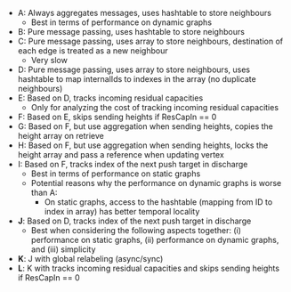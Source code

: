 - A: Always aggregates messages, uses hashtable to store neighbours
  - Best in terms of performance on dynamic graphs
- B: Pure message passing, uses hashtable to store neighbours
- C: Pure message passing, uses array to store neighbours, destination of each edge is treated as a new neighbour
  - Very slow
- D: Pure message passing, uses array to store neighbours, uses hashtable to map internalIds to indexes in the array (no duplicate neighbours)
- E: Based on D, tracks incoming residual capacities
  - Only for analyzing the cost of tracking incoming residual capacities
- F: Based on E, skips sending heights if ResCapIn == 0
- G: Based on F, but use aggregation when sending heights, copies the height array on retrieve
- H: Based on F, but use aggregation when sending heights, locks the height array and pass a reference when updating vertex
- I: Based on F, tracks index of the next push target in discharge
  - Best in terms of performance on static graphs
  - Potential reasons why the performance on dynamic graphs is worse than A:
    - On static graphs, access to the hashtable (mapping from ID to index in array) has better temporal locality
- **J**: Based on D, tracks index of the next push target in discharge
  - Best when considering the following aspects together: (i) performance on static graphs, (ii) performance on dynamic graphs, and (iii) simplicity
- **K**: J with global relabeling (async/sync)
- **L**: K with tracks incoming residual capacities and skips sending heights if ResCapIn == 0
